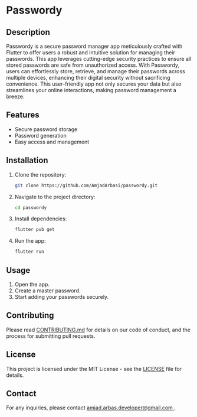 # Passwordy

## Description
Passwordy is a secure password manager app meticulously crafted with Flutter to offer users a robust and intuitive solution for managing their passwords. This app leverages cutting-edge security practices to ensure all stored passwords are safe from unauthorized access. With Passwordy, users can effortlessly store, retrieve, and manage their passwords across multiple devices, enhancing their digital security without sacrificing convenience. This user-friendly app not only secures your data but also streamlines your online interactions, making password management a breeze.

## Features
- Secure password storage
- Password generation
- Easy access and management

## Installation
1. Clone the repository:
    ```sh
    git clone https://github.com/AmjadArbasi/passwordy.git
    ```
2. Navigate to the project directory:
    ```sh
    cd passwordy
    ```
3. Install dependencies:
    ```sh
    flutter pub get
    ```
4. Run the app:
    ```sh
    flutter run
    ```

## Usage
1. Open the app.
2. Create a master password.
3. Start adding your passwords securely.

## Contributing
Please read [CONTRIBUTING.md](CONTRIBUTING.md) for details on our code of conduct, and the process for submitting pull requests.

## License
This project is licensed under the MIT License - see the [LICENSE](LICENSE) file for details.

## Contact
For any inquiries, please contact [amjad.arbas.developer@gmail.com
](mailto:amjad.arbas.developer@gmail.com).

